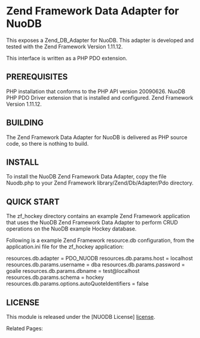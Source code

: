 # Zend Framework Data Adapter for NuoDB #

This exposes a Zend_DB_Adapter for NuoDB.  This adapter is developed and tested with the Zend Framework Version 1.11.12.

This interface is written as a PHP PDO extension.  

## PREREQUISITES ##

PHP installation that conforms to the PHP API version 20090626.
NuoDB PHP PDO Driver extension that is installed and configured.
Zend Framework Version 1.11.12.


## BUILDING ##

The Zend Framework Data Adapter for NuoDB is delivered as PHP source code, so there is nothing to build.


## INSTALL ##

To install the NuoDB Zend Framework Data Adapter, copy the file Nuodb.php to your Zend Framework library/Zend/Db/Adapter/Pdo directory.


## QUICK START ##

The zf_hockey directory contains an example Zend Framework application that uses the NuoDB Zend Framework Data Adapter to perform CRUD operations on the NuoDB example Hockey database.

Following is a example Zend Framework resource.db configuration, from the application.ini file for the zf_hockey application:

resources.db.adapter = PDO_NUODB
resources.db.params.host = localhost
resources.db.params.username = dba
resources.db.params.password = goalie
resources.db.params.dbname = test@localhost
resources.db.params.schema = hockey
resources.db.params.options.autoQuoteIdentifiers = false



## LICENSE ##

This module is released under the [NUODB License] [license].

Related Pages:

[homepage]: http://www.nuodb.com
[license]: https://github.com/nuodb/nuodb-drivers/blob/master/LICENSE
